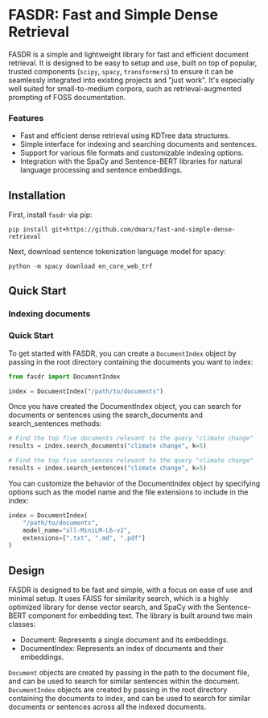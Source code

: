 # FASDR: Fast and Simple Dense Retrieval

FASDR is a simple and lightweight library for fast and efficient document retrieval. It is designed to be easy to setup and use, built on top of popular, trusted components (`scipy`, `spacy`, `transformers`) to ensure it can be seamlessly integrated into existing projects and "just work". It's especially well suited for small-to-medium corpora, such as retrieval-augmented prompting of FOSS documentation.

### Features

* Fast and efficient dense retrieval using KDTree data structures.
* Simple interface for indexing and searching documents and sentences.
* Support for various file formats and customizable indexing options.
* Integration with the SpaCy and Sentence-BERT libraries for natural language processing and sentence embeddings.

## Installation

First, install `fasdr` via pip:

```
pip install git+https://github.com/dmarx/fast-and-simple-dense-retrieval
```

Next, download sentence tokenization language model for
spacy:

<!--To do: language agnostic sentencizer? language detection?-->
```
python -m spacy download en_core_web_trf
```

## Quick Start

### Indexing documents

### Quick Start

To get started with FASDR, you can create a `DocumentIndex` object by passing in the root directory containing the documents you want to index:

```python
from fasdr import DocumentIndex

index = DocumentIndex("/path/to/documents")
```

Once you have created the DocumentIndex object, you can search for documents or sentences using the search_documents and search_sentences methods:

```python
# Find the top five documents relevant to the query "climate change"
results = index.search_documents("climate change", k=5)

# Find the top five sentences relevant to the query "climate change"
results = index.search_sentences("climate change", k=5)
```

You can customize the behavior of the DocumentIndex object by specifying options such as the model name and the file extensions to include in the index:

```python
index = DocumentIndex(
    "/path/to/documents",
    model_name="all-MiniLM-L6-v2",
    extensions=[".txt", ".md", ".pdf"]
)
```

## Design

FASDR is designed to be fast and simple, with a focus on ease of use and minimal setup. It uses FAISS for similarity search, which is a highly optimized library for dense vector search, and SpaCy with the Sentence-BERT component for embedding text. The library is built around two main classes:

* Document: Represents a single document and its embeddings.  
* DocumentIndex: Represents an index of documents and their embeddings.  

`Document` objects are created by passing in the path to the document file, and can be used to search for similar sentences within the document. `DocumentIndex` objects are created by passing in the root directory containing the documents to index, and can be used to search for similar documents or sentences across all the indexed documents.